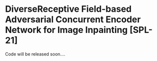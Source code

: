# DiverseReceptive Field-based Adversarial Concurrent Encoder Network for Image Inpainting [SPL-21]
Code will be released soon....
